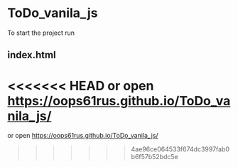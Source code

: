 # ToDo_vanila_js

To start the project run

## index.html
<<<<<<< HEAD
or open https://oops61rus.github.io/ToDo_vanila_js/
=======
or open https://oops61rus.github.io/ToDo_vanila_js/
>>>>>>> 4ae96ce064533f674dc3997fab0b6f57b52bdc5e
